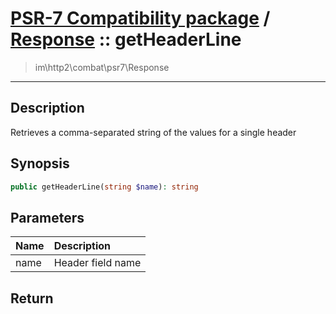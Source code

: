# [PSR-7 Compatibility package](combat.md) / [Response](combat-Response.md) :: getHeaderLine
 > im\http2\combat\psr7\Response
____

## Description
Retrieves a comma-separated string of the values for a single header

## Synopsis
```php
public getHeaderLine(string $name): string
```

## Parameters
| Name | Description |
| :--- | :---------- |
| name | Header field name |

## Return


